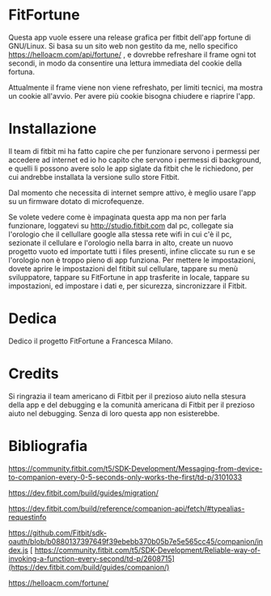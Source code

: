 # FitFortune

Questa app vuole essere una release grafica per fitbit dell'app fortune di GNU/Linux.
Si basa su un sito web non gestito da me, nello specifico https://helloacm.com/api/fortune/ , e dovrebbe refreshare il frame ogni tot secondi, in modo da consentire una lettura immediata del cookie della fortuna.

Attualmente il frame viene non viene refreshato, per limiti tecnici, ma mostra un cookie all'avvio. Per avere più cookie bisogna chiudere e riaprire l'app.

# Installazione

Il team di fitbit mi ha fatto capire che per funzionare servono i permessi per accedere ad internet ed io ho capito che servono i permessi di background, e quelli li possono avere solo le app siglate da fitbit che le richiedono, per cui andrebbe installata la versione sullo store Fitbit.

Dal momento che necessita di internet sempre attivo, è meglio usare l'app su un firmware dotato di microfequenze.

Se volete vedere come è impaginata questa app ma non per farla funzionare, loggatevi su http://studio.fitbit.com dal pc, collegate sia l'orologio che il cellullare google alla stessa rete wifi in cui c'è il pc, sezionate il cellulare e l'orologio nella barra in alto, create un nuovo progetto vuoto ed importate tutti i files presenti, infine cliccate su run e se l'orologio non è troppo pieno di app funziona. Per mettere le impostazioni, dovete aprire le impostazioni del fitibit sul cellulare, tappare su menù sviluppatore, tappare su FitFortune in app trasferite in locale, tappare su impostazioni, ed impostare i dati e, per sicurezza, sincronizzare il Fitbit.


# Dedica
Dedico il progetto FitFortune a Francesca Milano.

# Credits

Si ringrazia il team americano di Fitbit per il prezioso aiuto nella stesura della app e del debugging e la comunità americana di Fitbit per il prezioso aiuto nel debugging. Senza di loro questa app non esisterebbe.

# Bibliografia
https://community.fitbit.com/t5/SDK-Development/Messaging-from-device-to-companion-every-0-5-seconds-only-works-the-first/td-p/3101033

https://dev.fitbit.com/build/guides/migration/

https://dev.fitbit.com/build/reference/companion-api/fetch/#typealias-requestinfo

https://github.com/Fitbit/sdk-oauth/blob/b0880137397649f39ebebb370b05b7e5e565cc45/companion/index.js
[
https://community.fitbit.com/t5/SDK-Development/Reliable-way-of-invoking-a-function-every-second/td-p/2608715](https://dev.fitbit.com/build/guides/companion/)

https://helloacm.com/fortune/
